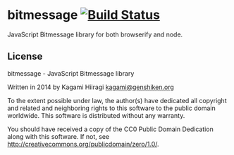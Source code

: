 # bitmessage [![Build Status](https://travis-ci.org/nekogrid/bitmessage.svg?branch=master)](https://travis-ci.org/nekogrid/bitmessage)

JavaScript Bitmessage library for both browserify and node.

## License

bitmessage - JavaScript Bitmessage library

Written in 2014 by Kagami Hiiragi <kagami@genshiken.org>

To the extent possible under law, the author(s) have dedicated all copyright and related and neighboring rights to this software to the public domain worldwide. This software is distributed without any warranty.

You should have received a copy of the CC0 Public Domain Dedication along with this software. If not, see <http://creativecommons.org/publicdomain/zero/1.0/>.
